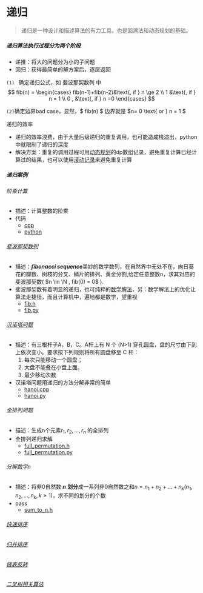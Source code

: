 # 递归

>  递归是一种设计和描述算法的有力工具。也是回溯法和动态规划的基础。

##### 递归算法执行过程分为两个阶段

- 递推：将大的问题分为小的子问题
- 回归：获得最简单的解方案后，逐层返回

`(1) ` 确定递归公式，如 斐波那契数列 中 
$$
fib(n) = \begin{cases} fib(n-1)+fib(n-2)&\text{, if } n \ge 2  \\ 1 &\text{, if } n = 1  \\ 0 , &\text{, if } n =0 \end{cases}
$$

`(2)`确定边界bad case，显然，$ fib(n) $ 边界就是  $n= 0 \text{  or  } n =  1 $ 

递归的效率

- 递归的效率浪费，由于大量后级递归的重复调用，也可能造成栈溢出，python中就限制了递归的深度
- 解决方案：重复的调用过程可用[动态规划](../updating.md)的dp数组记录，避免重复计算已经计算过的结果，也可以使用[滚动记录](../updating.md)来避免重复计算

##### 递归案例

###### 阶乘计算

- 描述：计算整数的阶乘
- 代码
  - [cpp](../codes/factorial.cpp)
  - [python](../updating.md)

###### [斐波那契数列](https://en.wikipedia.org/wiki/Fibonacci_sequence) 

- 描述：***fibonacci sequence***美妙的数学数列，在自然界中无处不在，向日葵花的瓣数、树枝的分叉、鳞片的排列、黄金分割,给定任意整数n，求其对应的斐波那契数( $n \in \N  , fib(0) = 0$ ).
- 斐波那契数有着明显的递归，也可纯粹的[数学解法](../math_optimize/math.md)，另：数学解法上的优化让算法走捷径，而且计算机中，遍地都是数学，望重视
  - [fib.h](../codes/fib.h)
  - [fib.py](../updating)

###### [汉诺塔问题](https://zh.wikipedia.org/wiki/汉诺塔)

- 描述：有三根杆子A，B，C。A杆上有 N 个 (N>1) 穿孔圆盘，盘的尺寸由下到上依次变小。要求按下列规则将所有圆盘移至 C 杆：
  1. 每次只能移动一个圆盘；
  2. 大盘不能叠在小盘上面。
  3. 最少移动次数
- 汉诺塔问题用递归的方法分解非常的简单
  - [hanoi.cpp]()
  - [hanoi.py]()

###### 全排列问题

- 描述：生成n个元素${r_1,r_2,...,r_n}$ 的全排列
- 全排列递归求解
  - [full_permutation.h](../codes/full_permutation.h) 
  - [full_permutation.py](../updating.md) 

###### 分解数字n

- 描述：将非0自然数 ***n*** **划分**成一系列非0自然数之和$n = n_1+n_2+...+n_k({n_1,n_2,...,n_k,k\ge1})$，求不同的划分的个数
- pass
  - [sum_to_n.h](../codes/sum_to_n.h)


###### [快速排序](../codes/quick_sort.h)

###### [归并排序](../codes/merge_sort.h)

###### [链表反转]()

###### [二叉树相关算法]()

